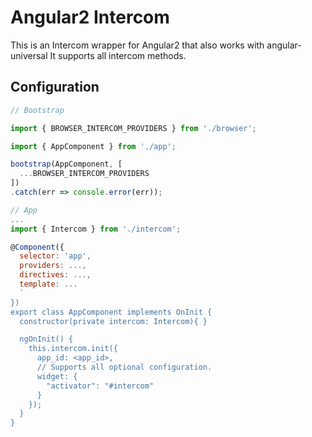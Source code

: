 # Angular2 Intercom

This is an Intercom wrapper for Angular2 that also works with angular-universal
It supports all intercom methods.

## Configuration

```js
// Bootstrap

import { BROWSER_INTERCOM_PROVIDERS } from './browser';

import { AppComponent } from './app';

bootstrap(AppComponent, [
  ...BROWSER_INTERCOM_PROVIDERS
])
.catch(err => console.error(err));

```

```js
// App
...
import { Intercom } from './intercom';

@Component({
  selector: 'app',
  providers: ...,
  directives: ...,
  template: ...
  `
})
export class AppComponent implements OnInit {
  constructor(private intercom: Intercom){ }

  ngOnInit() {
    this.intercom.init({
      app_id: <app_id>,
      // Supports all optional configuration.
      widget: {
        "activator": "#intercom" 
      }
    });
  }
}

```